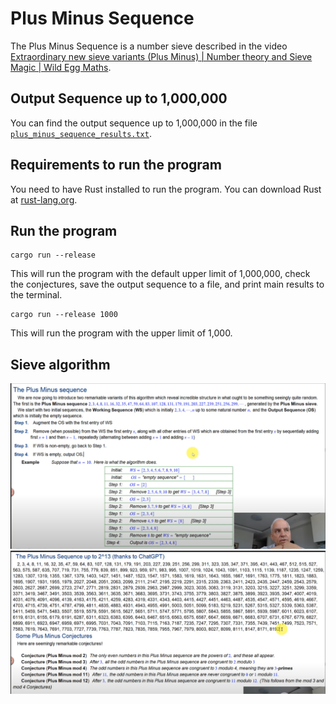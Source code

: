 # Plus Minus Sequence

The Plus Minus Sequence is a number sieve described in the video [Extraordinary new sieve variants (Plus Minus) | Number theory and Sieve Magic | Wild Egg Maths](https://youtu.be/ILmPuDn3ZZw?si=TB4fqVwi1EmBvFVT).

## Output Sequence up to 1,000,000

You can find the output sequence up to 1,000,000 in the file [`plus_minus_sequence_results.txt`](plus_minus_sequence_results.txt).

## Requirements to run the program

You need to have Rust installed to run the program. You can download Rust at [rust-lang.org](https://www.rust-lang.org/).

## Run the program

```
cargo run --release
```

This will run the program with the default upper limit of 1,000,000, check the conjectures, save the output sequence to a file, and print main results to the terminal.

```
cargo run --release 1000
```

This will run the program with the upper limit of 1,000.

## Sieve algorithm

![Local Image](assets/plus-minus-sequence.png)
![Local Image](assets/plus-minus-sequence-conjectures.png)
